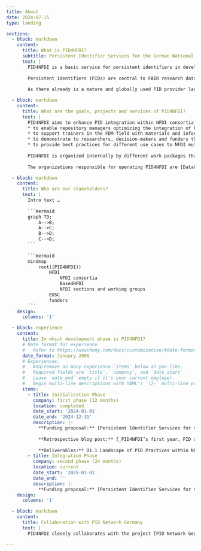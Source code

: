 ```yaml
---
title: About
date: 2024-07-15
type: landing

sections:
  - block: markdown
    content:
      title: What is PID4NFDI?
      subtitle: Persistent Identifier Services for the German National Research Data Infrastructure (NFDI)
      text: |
        PID4NFDI is a basic service for persistent identifiers in development for the German National Research Data Infrastructure ([Nationale Forschungsdaten&shy;infrastruktur – NFDI](https://www.nfdi.de/?lang=en)). PID4NFDI is part of [Base4NFDI](https://base4nfdi.de/) and is currently in its integration phase, the second of three [service development phases](https://base4nfdi.de/process).
        
        Persistent identifiers (PIDs) are central to FAIR research data management. However, different disciplines and different resources result in diverse requirements and the different NFDI consortia have different levels of maturity in PID implementation. PID4NFDI will design a work programme to build an NFDI foundation service on established PID infrastructures.
        
        As there already is a mature and globally used PID provider landscape and PID needs are highly individual in the consortia, we define our intended service as a set of several components (technical, organisational, standards, training, outreach) that are in their interaction tailored to the needs of NFDI stakeholders.

  - block: markdown
    content:
      title: What are the goals, projects and services of PID4NFDI?
      text: |
        PID4NFDI aims to enhance PID integration within NFDI consortia, considering varying provider maturity levels and community adaption. Our goal is to boost PID impact by improving metadata quality and interoperability through technical, organisational, and strategic measures. Governance guidelines, outreach efforts, and a modular training concept will promote PID awareness and adoption across disciplines, prototyped collaboratively with consortia partners to ensure broad applicability within NFDI. The interoperability, metadata, governance, training/support and community engagement components will together form the PID Coordination Hub, which will be a central entry point for users of the PID4NFDI service portfolio. PID4NFDI is a service for the NFDI services
        * to enable repository managers optimizing the integration of PIDs into their workflows,
        * to support trainers in the FDM field with materials and information,
        * to demonstrate to researchers, decision-makers and funders the added value of PIDs for their own workflows and processes,
        * to provide best practices for different use cases to NFDI multipliers like sections and working groups.
        
        PID4NFDI is organized internally by different work packages that cover these measures and areas of engagement. We operate as part of [Base4NFDI](https://base4nfdi.de/), a joint initiative of all 26 consortia within NFDI to foster and establish reliable NFDI-wide basic services, and are one of [several basic services in development](https://base4nfdi.de/projects).
        
        The organizations responsible for operating PID4NFDI are [DataCite](https://datacite.org/), the [Gesellschaft für wissenschaftliche Datenverarbeitung mbH Göttingen (GWDG)](https://gwdg.de), the [Helmholtz Open Science Office](https://os.helmholtz.de/) and the [TIB – German National Library of Science and Technology](https://www.tib.eu/).

  - block: markdown
    content:
      title: Who are our stakeholders?
      text: |
        Intro text …
        
        ```mermaid
        graph TD;
            A-->B;
            A-->C;
            B-->D;
            C-->D;
        ```
        
        ```mermaid
        mindmap
            root((PID4NFDI))
                NFDI
                    NFDI consortia
                    Base4NFDI
                    NFDI sections and working groups
                EOSC
                funders
        ```
    design:
      columns: '1'

  - block: experience
    content:
      title: In which development phase is PID4NFDI?
      # Date format for experience
      #   Refer to https://wowchemy.com/docs/customization/#date-format
      date_format: January 2006
      # Experiences.
      #   Add/remove as many experience `items` below as you like.
      #   Required fields are `title`, `company`, and `date_start`.
      #   Leave `date_end` empty if it's your current employer.
      #   Begin multi-line descriptions with YAML's `|2-` multi-line prefix.
      items:
        - title: Initialisation Phase
          company: first phase (12 months)
          location: completed
          date_start: '2024-01-01'
          date_end: '2024-12-31'
          description: |-
            **Funding proposal:** [Persistent Identifier Services for the German National Research Data Infrastructure: Proposal for the Initialisation Phase of Base4NFDI](https://doi.org/10.5281/zenodo.14281250)
            
            **Retrospective blog post:** [_PID4NFDI’s first year, PID support resources, and what’s to come next_](../blog/pid4nfdi-first-year-support-resources-outlook/)
            
            **Deliverables:** D1.1 Landscape of PID Practices within NFDI Services ([Survey Report](https://doi.org/10.5281/zenodo.14652295), [Survey Question Catalog](https://doi.org/10.5281/zenodo.14327774)) | D1.2 + D2.1 Requirement Analysis of Selected Use Cases and Mapping to PID Providers ([NFDI4Microbiota – StrainInfo](https://doi.org/10.5281/zenodo.14357800), [FAIRagro – GBIS Repository](https://doi.org/10.5281/zenodo.14506202), [KonsortSWD – PID Service](https://doi.org/10.5281/zenodo.14327770), [Text+ – SUB Göttingen](https://doi.org/10.5281/zenodo.14327691)) | D2.2 Catalog of Metadata Standards Relevant to NFDI ([Metadata Catalog](https://docs.google.com/spreadsheets/d/1mWpqGqsl_y17YI2-9XE8RFucIUy-qJtQ64bI0OvcrL0/edit?gid=103618958#gid=103618958), [Background Information](https://doi.org/10.5281/zenodo.14512768)) | [D2.3 + D2.4 Concepts for Metadata Interoperability, Harmonization and Technical Integration of PID Infrastructure](https://doi.org/10.5281/zenodo.14506138) | [D3.1 Cookbook for Getting Started with PIDs](https://pid4nfdi-training.readthedocs.io/en/latest/) | [D3.2 Training Concept](https://doi.org/10.5281/zenodo.14267399) | D4.1 Overview of PID Providers and Types ([Overview](https://docs.google.com/spreadsheets/d/1BvKmKij2WONCWheFTDnr2g3cGw3z5alZ9G2_qVCFpRk/edit?gid=1489868862#gid=1489868862), [Background Information](https://doi.org/10.5281/zenodo.14328204)) | [D4.2 Concept for Sustainable PID Registration Workflows](https://doi.org/10.5281/zenodo.14267446) | [D5.1 Communication Strategy](https://doi.org/10.5281/zenodo.14267462) | [D5.2 Project Website](http://pid.services.base4nfdi.de) | [D5.3 Stakeholder Workshop (Report)](https://doi.org/10.5281/zenodo.14232461)
        - title: Integration Phase
          company: second phase (24 months)
          location: current
          date_start: '2025-01-01'
          date_end: ''
          description: |-
            **Funding proposal:** [Persistent Identifier Services for the German National Research Data Infrastructure: Proposal for the Integration Phase of Base4NFDI](https://doi.org/10.5281/zenodo.14281255)
    design:
      columns: '1'

  - block: markdown
    content:
      title: Collaboration with PID Network Germany
      text: |
        PID4NFDI closely collaborates with the project [PID Network Germany](https://www.pid-network.de/), which aims to establish a network in science and culture that promotes and consolidates the application, implementation, standardization and international connectivity of PID systems on a national and international level. Both projects have an overlap in partners (DataCite, Helmholtz Open Science Office and TIB – German National Library of Science and Technology) and are hence aligned through bilateral coordination and a well-established exchange of information, which is important due to the different scopes of the projects: PID4NFDI focuses on PID implementation in the context of NFDI and especially within NFDI consortia with analyses of specific use cases. PID Network Germany addresses the wider scientific and cultural sector, covering a more extensive range of PID application areas beyond research data (management) and with a focus on a wide variety of use cases and stakeholders. PID4NFDI can use and integrate results and findings from PID Network Germany, and vice versa: For example, PID4NFDI will adapt the national PID roadmap to be released by PID Network Germany in developing PID guidelines for NFDI, while in turn PID4NFDI contributes PID-related NFDI activities and perspectives to PID Network Germany.

---
```


